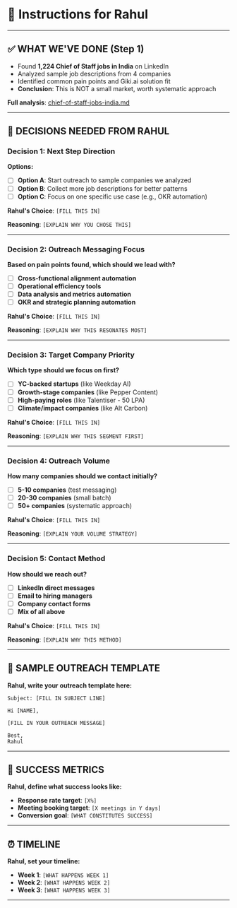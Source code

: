 # 🎯 Instructions for Rahul


---

## ✅ **WHAT WE'VE DONE (Step 1)**

- Found **1,224 Chief of Staff jobs in India** on LinkedIn
- Analyzed sample job descriptions from 4 companies
- Identified common pain points and Giki.ai solution fit
- **Conclusion**: This is NOT a small market, worth systematic approach

**Full analysis**: [chief-of-staff-jobs-india.md](chief-of-staff-jobs-india.md)

---

## 🤔 **DECISIONS NEEDED FROM RAHUL**

### Decision 1: Next Step Direction
**Options:**
- [ ] **Option A**: Start outreach to sample companies we analyzed
- [ ] **Option B**: Collect more job descriptions for better patterns
- [ ] **Option C**: Focus on one specific use case (e.g., OKR automation)

**Rahul's Choice**: `[FILL THIS IN]`

**Reasoning**: `[EXPLAIN WHY YOU CHOSE THIS]`

---

### Decision 2: Outreach Messaging Focus
**Based on pain points found, which should we lead with?**
- [ ] **Cross-functional alignment automation**
- [ ] **Operational efficiency tools** 
- [ ] **Data analysis and metrics automation**
- [ ] **OKR and strategic planning automation**

**Rahul's Choice**: `[FILL THIS IN]`

**Reasoning**: `[EXPLAIN WHY THIS RESONATES MOST]`

---

### Decision 3: Target Company Priority
**Which type should we focus on first?**
- [ ] **YC-backed startups** (like Weekday AI)
- [ ] **Growth-stage companies** (like Pepper Content)
- [ ] **High-paying roles** (like Talentiser - 50 LPA)
- [ ] **Climate/impact companies** (like Alt Carbon)

**Rahul's Choice**: `[FILL THIS IN]`

**Reasoning**: `[EXPLAIN WHY THIS SEGMENT FIRST]`

---

### Decision 4: Outreach Volume
**How many companies should we contact initially?**
- [ ] **5-10 companies** (test messaging)
- [ ] **20-30 companies** (small batch)
- [ ] **50+ companies** (systematic approach)

**Rahul's Choice**: `[FILL THIS IN]`

**Reasoning**: `[EXPLAIN YOUR VOLUME STRATEGY]`

---

### Decision 5: Contact Method
**How should we reach out?**
- [ ] **LinkedIn direct messages**
- [ ] **Email to hiring managers**
- [ ] **Company contact forms**
- [ ] **Mix of all above**

**Rahul's Choice**: `[FILL THIS IN]`

**Reasoning**: `[EXPLAIN WHY THIS METHOD]`

---

## 📝 **SAMPLE OUTREACH TEMPLATE**

**Rahul, write your outreach template here:**

```
Subject: [FILL IN SUBJECT LINE]

Hi [NAME],

[FILL IN YOUR OUTREACH MESSAGE]

Best,
Rahul
```

---

## 🎯 **SUCCESS METRICS**

**Rahul, define what success looks like:**

- **Response rate target**: `[X%]`
- **Meeting booking target**: `[X meetings in Y days]`
- **Conversion goal**: `[WHAT CONSTITUTES SUCCESS]`

---

## ⏰ **TIMELINE**

**Rahul, set your timeline:**

- **Week 1**: `[WHAT HAPPENS WEEK 1]`
- **Week 2**: `[WHAT HAPPENS WEEK 2]`
- **Week 3**: `[WHAT HAPPENS WEEK 3]`

---
